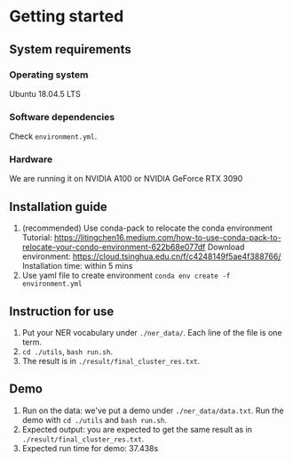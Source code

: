 # Getting started

## System requirements
### Operating system
Ubuntu 18.04.5 LTS
### Software dependencies
Check `environment.yml`.
### Hardware
We are running it on NVIDIA A100 or NVIDIA GeForce RTX 3090

## Installation guide
1. (recommended) Use conda-pack to relocate the conda environment
Tutorial: https://litingchen16.medium.com/how-to-use-conda-pack-to-relocate-your-condo-environment-622b68e077df
Download environment: https://cloud.tsinghua.edu.cn/f/c4248149f5ae4f388766/
Installation time: within 5 mins
2. Use yaml file to create environment
`conda env create -f environment.yml`

## Instruction for use
1. Put your NER vocabulary under `./ner_data/`. Each line of the file is one term.
2. `cd ./utils`, `bash run.sh`.
3. The result is in `./result/final_cluster_res.txt`.

## Demo
1. Run on the data: we've put a demo under `./ner_data/data.txt`. Run the demo with `cd ./utils` and `bash run.sh`.
2. Expected output: you are expected to get the same result as in `./result/final_cluster_res.txt`.
3. Expected run time for demo: 37.438s
